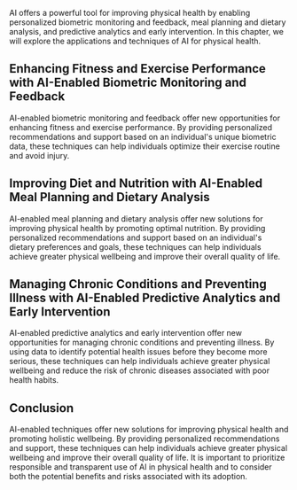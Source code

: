 

AI offers a powerful tool for improving physical health by enabling personalized biometric monitoring and feedback, meal planning and dietary analysis, and predictive analytics and early intervention. In this chapter, we will explore the applications and techniques of AI for physical health.

Enhancing Fitness and Exercise Performance with AI-Enabled Biometric Monitoring and Feedback
--------------------------------------------------------------------------------------------

AI-enabled biometric monitoring and feedback offer new opportunities for enhancing fitness and exercise performance. By providing personalized recommendations and support based on an individual's unique biometric data, these techniques can help individuals optimize their exercise routine and avoid injury.

Improving Diet and Nutrition with AI-Enabled Meal Planning and Dietary Analysis
-------------------------------------------------------------------------------

AI-enabled meal planning and dietary analysis offer new solutions for improving physical health by promoting optimal nutrition. By providing personalized recommendations and support based on an individual's dietary preferences and goals, these techniques can help individuals achieve greater physical wellbeing and improve their overall quality of life.

Managing Chronic Conditions and Preventing Illness with AI-Enabled Predictive Analytics and Early Intervention
--------------------------------------------------------------------------------------------------------------

AI-enabled predictive analytics and early intervention offer new opportunities for managing chronic conditions and preventing illness. By using data to identify potential health issues before they become more serious, these techniques can help individuals achieve greater physical wellbeing and reduce the risk of chronic diseases associated with poor health habits.

Conclusion
----------

AI-enabled techniques offer new solutions for improving physical health and promoting holistic wellbeing. By providing personalized recommendations and support, these techniques can help individuals achieve greater physical wellbeing and improve their overall quality of life. It is important to prioritize responsible and transparent use of AI in physical health and to consider both the potential benefits and risks associated with its adoption.
